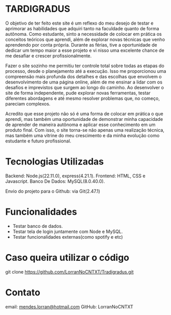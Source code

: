 # TARDIGRADUS

O objetivo de ter feito este site é um reflexo do meu desejo de testar e aprimorar as habilidades que adquiri tanto na faculdade quanto de forma autônoma. Como estudante, sinto a necessidade de colocar em prática os conceitos teóricos que aprendi, além de explorar novas técnicas que venho aprendendo por conta própria. Durante as férias, tive a oportunidade de dedicar um tempo maior a esse projeto e vi nisso uma excelente chance de me desafiar e crescer profissionalmente.

Fazer o site sozinho me permitiu ter controle total sobre todas as etapas do processo, desde o planejamento até a execução. Isso me proporcionou uma compreensão mais profunda dos detalhes e das escolhas que envolvem o desenvolvimento de uma página online, além de me ensinar a lidar com os desafios e imprevistos que surgem ao longo do caminho. Ao desenvolver o site de forma independente, pude explorar novas ferramentas, testar diferentes abordagens e até mesmo resolver problemas que, no começo, pareciam complexos.

Acredito que esse projeto não só é uma forma de colocar em prática o que aprendi, mas também uma oportunidade de demonstrar minha capacidade de aprender de maneira autônoma e aplicar esse conhecimento em um produto final. Com isso, o site torna-se não apenas uma realização técnica, mas também uma vitrine do meu crescimento e da minha evolução como estudante e futuro profissional.

# Tecnologias Utilizadas

Backend: Node.js(22.11.0), express(4.21.1).
Frontend: HTML, CSS e Javascript.
Banco De Dados:  MySQL(8.0.40.0).

Envio do projeto para o Github: via Git(2.47.1)

# Funcionalidades

- Testar banco de dados.
- Testar tela de login juntamente com Node e MySQL.
- Testar funcionalidades externas(como spotify e etc)

# Caso queira utilizar o código

git clone https://github.com/LorranNoCNTXT/Tradigradus.git

# Contato

email: mendes.lorran@hotmail.com
GitHub: LorranNoCNTXT
